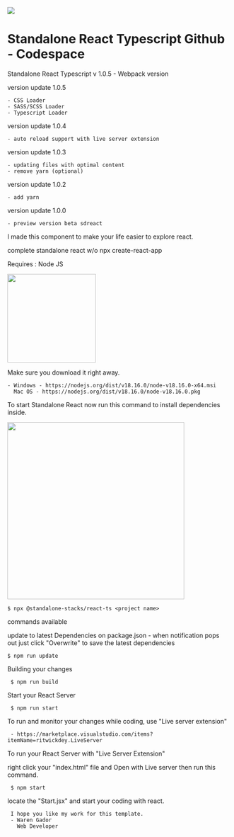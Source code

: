 <a href="https://react.dev"><img src="https://i.ibb.co/4NfqXRf/Clipboard-removebg-preview-1.png "></img></a>

# Standalone React Typescript Github - Codespace

Standalone React Typescript v 1.0.5 - Webpack version

version update 1.0.5

    - CSS Loader
    - SASS/SCSS Loader
    - Typescript Loader

version update 1.0.4

    - auto reload support with live server extension

version update 1.0.3

    - updating files with optimal content
    - remove yarn (optional)

version update 1.0.2

    - add yarn

version update 1.0.0

    - preview version beta sdreact

I made this component to make your life easier to explore react.

complete standalone react w/o npx create-react-app

Requires : Node JS

<img src="https://upload.wikimedia.org/wikipedia/commons/7/7e/Node.js_logo_2015.svg" width="200px"/>

Make sure you download it right away.

    - Windows - https://nodejs.org/dist/v18.16.0/node-v18.16.0-x64.msi
      Mac OS - https://nodejs.org/dist/v18.16.0/node-v18.16.0.pkg

To start Standalone React now run this command to install dependencies inside.

<img src="https://i.ibb.co/xChqkbt/Clipboard-2-removebg-preview.png" width="400px"/>

    $ npx @standalone-stacks/react-ts <project name>


commands available

update to latest Dependencies on package.json - when notification pops out just click "Overwrite" to save the latest dependencies

    $ npm run update

Building your changes
     
     $ npm run build

Start your React Server
    
     $ npm run start

To run and monitor your changes while coding, use "Live server extension"

     - https://marketplace.visualstudio.com/items?itemName=ritwickdey.LiveServer

To run your React Server with "Live Server Extension"

right click your "index.html" file and Open with Live server then run this command.

     $ npm start

locate the "Start.jsx" and start your coding with react.

     I hope you like my work for this template.
     - Waren Gador
       Web Developer


